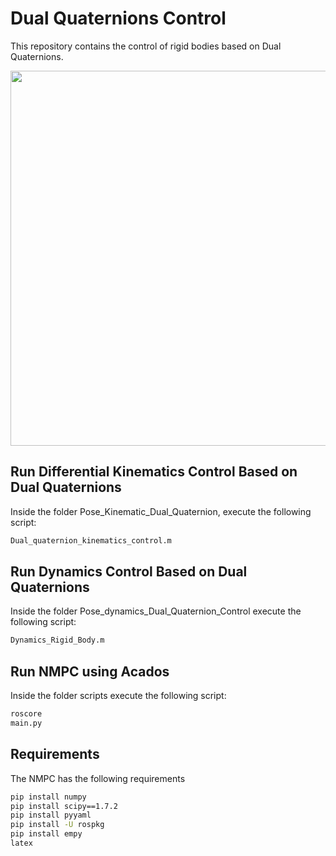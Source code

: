 # Dual Quaternions Control

This repository contains the control of rigid bodies based on Dual Quaternions.
<p float="left">
    <img src="fast.gif" width="600"  />
 </p>

## Run Differential Kinematics Control Based on Dual Quaternions

Inside the folder Pose_Kinematic_Dual_Quaternion, execute the following script:

```bash
Dual_quaternion_kinematics_control.m
```

## Run Dynamics Control Based on Dual Quaternions
Inside the folder Pose_dynamics_Dual_Quaternion_Control execute the following script:
```bash
Dynamics_Rigid_Body.m
```
## Run NMPC using Acados
Inside the folder scripts execute the following script:
```bash
roscore
main.py
```
## Requirements
The NMPC has the following requirements
```bash
pip install numpy
pip install scipy==1.7.2
pip install pyyaml
pip install -U rospkg
pip install empy
latex
```
